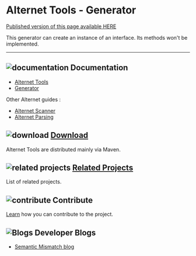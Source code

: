 # Alternet Tools - Generator

<div class="nopub">
<a href="http://alternet.github.io/alternet-libs/tools-generator/index.html">
Published version of this page available HERE</a></div>

This generator can create an instance of an interface. Its methods won't be implemented.

---

## ![documentation](../images/docs.png) Documentation

* [Alternet Tools](../tools/tools.html)
* [Generator](generator.html)

Other Alternet guides :

* [Alternet Scanner](../scanner/scanner.html)
* [Alternet Parsing](../parsing/parsing.html)

## ![download](../images/download.png) [Download](../download.html)

Alternet Tools are distributed mainly via Maven.

## ![related projects](../images/connect.png) [Related Projects](../related.html)

List of related projects.

## ![contribute](../images/settings.png) Contribute

[Learn](../contribute.html) how you can contribute to the project.

## ![Blogs](../images/blog2.png) Developer Blogs

* [Semantic Mismatch blog](http://semantic-mismatch.blogspot.fr/)

